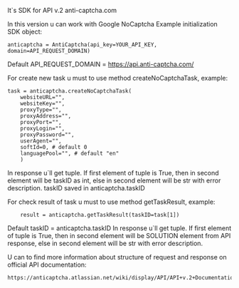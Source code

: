 It`s SDK for API v.2 anti-captcha.com

In this version u can work with Google NoCaptcha
Example initialization SDK object:
	
	anticaptcha = AntiCaptcha(api_key=YOUR_API_KEY, domain=API_REQUEST_DOMAIN)
	
Default API_REQUEST_DOMAIN = https://api.anti-captcha.com/
	
For create new task u must to use method createNoCaptchaTask, example:

	task = anticaptcha.createNoCaptchaTask(
		websiteURL="", 
		websiteKey="", 
		proxyType="", 
		proxyAddress="", 
		proxyPort="", 
		proxyLogin="", 
		proxyPassword="", 
		userAgent="",
		softId=0, # default 0
		languagePool="", # default "en"
		)

In response u`ll get tuple. If first element of tuple is True, then in second element will be taskID as int, else in second element will be str with error description.
taskID saved in anticaptcha.taskID

For check result of task u must to use method getTaskResult, example:
	
		result = anticaptcha.getTaskResult(taskID=task[1])

Default taskID = anticaptcha.taskID
In response u`ll get tuple. If first element of tuple is True, then in second element will be SOLUTION element from API response, else in second element will be str with error description.

U can to find more information about structure of request and response on official API documentation: 
	
	https://anticaptcha.atlassian.net/wiki/display/API/API+v.2+Documentation